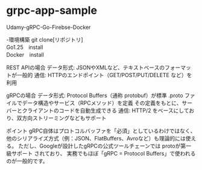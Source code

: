 # grpc-app-sample
Udamy-gRPC-Go-Firebse-Docker

-環境構築
git clone[リポジトリ]<br>
Go1.25　install  
Docker　install  

REST APIの場合
データ形式: JSONやXMLなど、テキストベースのフォーマットが一般的
通信: HTTPのエンドポイント（GET/POST/PUT/DELETE など）を利用

gRPCの場合
データ形式: Protocol Buffers（通称 protobuf）が標準
.proto ファイルでデータ構造やサービス（RPCメソッド）を定義
その定義をもとに、サーバーとクライアントのコードを自動生成できる
通信: HTTP/2 をベースにしており、双方向ストリーミングなどもサポート

ポイント
gRPC自体はプロトコルバッファを「必須」としているわけではなく、
他のシリアライズ方式（例：JSON、FlatBuffers、Avroなど）も理論的には使える。
ただし、Googleが設計したgRPCの公式ツールチェーンでは protoが第一級サポート されており、
実務でもほぼ「gRPC = Protocol Buffers」で使われるのが一般的です。

